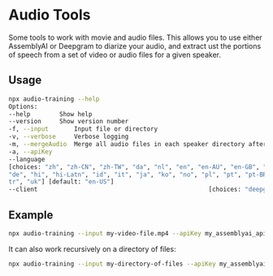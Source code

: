 # Audio Tools

Some tools to work with movie and audio files. This allows you to use either AssemblyAI or Deepgram to diarize your audio, and extract ust the portions of speech from a set of video or audio files for a given speaker.

## Usage

```bash
npx audio-training --help
Options:
--help        Show help                                                                                  [boolean]
--version     Show version number                                                                        [boolean]
-f, --input       Input file or directory                                            [string] [required] [default: ""]
-v, --verbose     Verbose logging                                                            [string] [default: false]
-m, --mergeAudio  Merge all audio files in each speaker directory after processing           [boolean] [default: true]
-a, --apiKey                                                                                    [string] [default: ""]
--language
[choices: "zh", "zh-CN", "zh-TW", "da", "nl", "en", "en-AU", "en-GB", "en-IN", "en-NZ", "en-US", "nl", "fr", "fr-CA",
"de", "hi", "hi-Latn", "id", "it", "ja", "ko", "no", "pl", "pt", "pt-BR", "pt-PT", "ru", "es", "es-419", "sv", "ta", "
tr", "uk"] [default: "en-US"]
--client                                               [choices: "deepgram", "assemblyai"] [default: "assemblyai"]
```

## Example

```bash
npx audio-training --input my-video-file.mp4 --apiKey my_assemblyai_api_key --client assemblyai
```

It can also work recursively on a directory of files:

```bash
npx audio-training --input my-directory-of-files --apiKey my_assemblyai_api_key --client assemblyai
```
